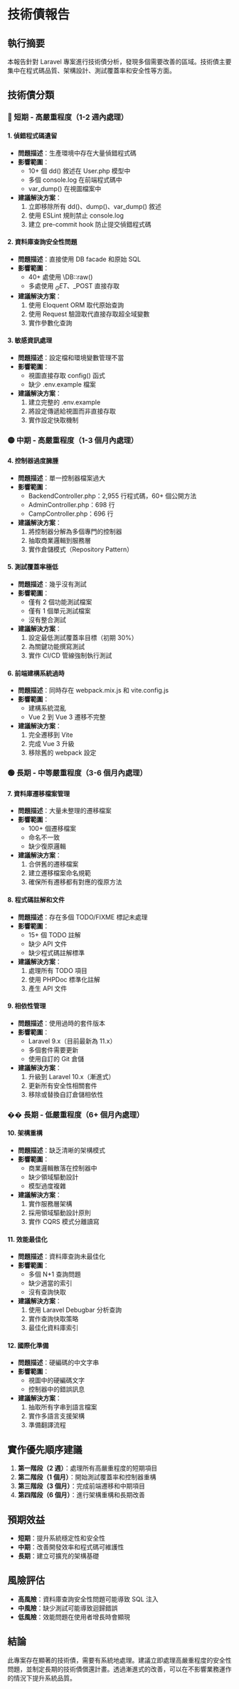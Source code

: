 # 技術債報告

## 執行摘要

本報告針對 Laravel 專案進行技術債分析，發現多個需要改善的區域。技術債主要集中在程式碼品質、架構設計、測試覆蓋率和安全性等方面。

## 技術債分類

### 🔴 短期 - 高嚴重程度（1-2 週內處理）

#### 1. 偵錯程式碼遺留
- **問題描述**：生產環境中存在大量偵錯程式碼
- **影響範圍**：
  - 10+ 個 dd() 敘述在 User.php 模型中
  - 多個 console.log 在前端程式碼中
  - var_dump() 在視圖檔案中
- **建議解決方案**：
  1. 立即移除所有 dd()、dump()、var_dump() 敘述
  2. 使用 ESLint 規則禁止 console.log
  3. 建立 pre-commit hook 防止提交偵錯程式碼

#### 2. 資料庫查詢安全性問題
- **問題描述**：直接使用 DB facade 和原始 SQL
- **影響範圍**：
  - 40+ 處使用 \DB::raw()
  - 多處使用 $_GET、$_POST 直接存取
- **建議解決方案**：
  1. 使用 Eloquent ORM 取代原始查詢
  2. 使用 Request 驗證取代直接存取超全域變數
  3. 實作參數化查詢

#### 3. 敏感資訊處理
- **問題描述**：設定檔和環境變數管理不當
- **影響範圍**：
  - 視圖直接存取 config() 函式
  - 缺少 .env.example 檔案
- **建議解決方案**：
  1. 建立完整的 .env.example
  2. 將設定傳遞給視圖而非直接存取
  3. 實作設定快取機制

### 🟡 中期 - 高嚴重程度（1-3 個月內處理）

#### 4. 控制器過度臃腫
- **問題描述**：單一控制器檔案過大
- **影響範圍**：
  - BackendController.php：2,955 行程式碼，60+ 個公開方法
  - AdminController.php：698 行
  - CampController.php：696 行
- **建議解決方案**：
  1. 將控制器分解為多個專門的控制器
  2. 抽取商業邏輯到服務層
  3. 實作倉儲模式（Repository Pattern）

#### 5. 測試覆蓋率極低
- **問題描述**：幾乎沒有測試
- **影響範圍**：
  - 僅有 2 個功能測試檔案
  - 僅有 1 個單元測試檔案
  - 沒有整合測試
- **建議解決方案**：
  1. 設定最低測試覆蓋率目標（初期 30%）
  2. 為關鍵功能撰寫測試
  3. 實作 CI/CD 管線強制執行測試

#### 6. 前端建構系統過時
- **問題描述**：同時存在 webpack.mix.js 和 vite.config.js
- **影響範圍**：
  - 建構系統混亂
  - Vue 2 到 Vue 3 遷移不完整
- **建議解決方案**：
  1. 完全遷移到 Vite
  2. 完成 Vue 3 升級
  3. 移除舊的 webpack 設定

### 🟢 長期 - 中等嚴重程度（3-6 個月內處理）

#### 7. 資料庫遷移檔案管理
- **問題描述**：大量未整理的遷移檔案
- **影響範圍**：
  - 100+ 個遷移檔案
  - 命名不一致
  - 缺少復原邏輯
- **建議解決方案**：
  1. 合併舊的遷移檔案
  2. 建立遷移檔案命名規範
  3. 確保所有遷移都有對應的復原方法

#### 8. 程式碼註解和文件
- **問題描述**：存在多個 TODO/FIXME 標記未處理
- **影響範圍**：
  - 15+ 個 TODO 註解
  - 缺少 API 文件
  - 缺少程式碼註解標準
- **建議解決方案**：
  1. 處理所有 TODO 項目
  2. 使用 PHPDoc 標準化註解
  3. 產生 API 文件

#### 9. 相依性管理
- **問題描述**：使用過時的套件版本
- **影響範圍**：
  - Laravel 9.x（目前最新為 11.x）
  - 多個套件需要更新
  - 使用自訂的 Git 倉儲
- **建議解決方案**：
  1. 升級到 Laravel 10.x（漸進式）
  2. 更新所有安全性相關套件
  3. 移除或替換自訂倉儲相依性

### �� 長期 - 低嚴重程度（6+ 個月內處理）

#### 10. 架構重構
- **問題描述**：缺乏清晰的架構模式
- **影響範圍**：
  - 商業邏輯散落在控制器中
  - 缺少領域驅動設計
  - 模型過度複雜
- **建議解決方案**：
  1. 實作服務層架構
  2. 採用領域驅動設計原則
  3. 實作 CQRS 模式分離讀寫

#### 11. 效能最佳化
- **問題描述**：資料庫查詢未最佳化
- **影響範圍**：
  - 多個 N+1 查詢問題
  - 缺少適當的索引
  - 沒有查詢快取
- **建議解決方案**：
  1. 使用 Laravel Debugbar 分析查詢
  2. 實作查詢快取策略
  3. 最佳化資料庫索引

#### 12. 國際化準備
- **問題描述**：硬編碼的中文字串
- **影響範圍**：
  - 視圖中的硬編碼文字
  - 控制器中的錯誤訊息
- **建議解決方案**：
  1. 抽取所有字串到語言檔案
  2. 實作多語言支援架構
  3. 準備翻譯流程

## 實作優先順序建議

1. **第一階段（2 週）**：處理所有高嚴重程度的短期項目
2. **第二階段（1 個月）**：開始測試覆蓋率和控制器重構
3. **第三階段（3 個月）**：完成前端遷移和中期項目
4. **第四階段（6 個月）**：進行架構重構和長期改善

## 預期效益

- **短期**：提升系統穩定性和安全性
- **中期**：改善開發效率和程式碼可維護性
- **長期**：建立可擴充的架構基礎

## 風險評估

- **高風險**：資料庫查詢安全性問題可能導致 SQL 注入
- **中風險**：缺少測試可能導致迴歸錯誤
- **低風險**：效能問題在使用者增長時會顯現

## 結論

此專案存在顯著的技術債，需要有系統地處理。建議立即處理高嚴重程度的安全性問題，並制定長期的技術債償還計畫。透過漸進式的改善，可以在不影響業務運作的情況下提升系統品質。
